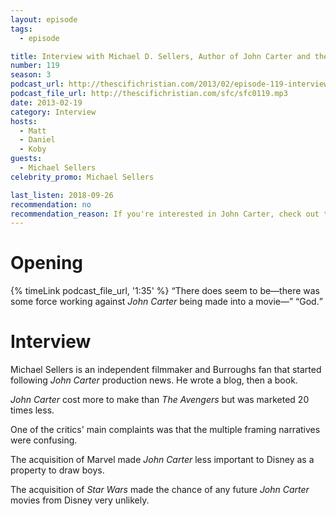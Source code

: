 ```yaml
---
layout: episode
tags:
  - episode

title: Interview with Michael D. Sellers, Author of John Carter and the Gods of Hollywood
number: 119
season: 3
podcast_url: http://thescifichristian.com/2013/02/episode-119-interview-with-michael-d-sellers-author-of-john-carter-and-the-gods-of-hollywood/
podcast_file_url: http://thescifichristian.com/sfc/sfc0119.mp3
date: 2013-02-19
category: Interview
hosts:
  - Matt
  - Daniel
  - Koby
guests:
  - Michael Sellers
celebrity_promo: Michael Sellers 

last_listen: 2018-09-26
recommendation: no
recommendation_reason: If you're interested in John Carter, check out this behind-the-scenes look with a subject expert.
---
```

# Opening

<div class="quote">
  {% timeLink podcast_file_url, '1:35' %}
  <q class="matt">There does seem to be—there was some force working against <i class="work-title">John Carter</i> being made into a movie—</q>
  <q class="koby">God.</q>
</div>



# Interview

Michael Sellers is an independent filmmaker and Burroughs fan that started following <i class="work-title">John Carter</i> production news. He wrote a blog, then a book.

<i class="work-title">John Carter</i> cost more to make than <i class="work-title">The Avengers</i> but was marketed 20 times less. 

One of the critics' main complaints was that the multiple framing narratives were confusing.

The acquisition of Marvel made <i class="work-title">John Carter</i> less important to Disney as a property to draw boys. 

The acquisition of <i class="work-title">Star Wars</i> made the chance of any future <i class="work-title">John Carter</i> movies from Disney very unlikely. 